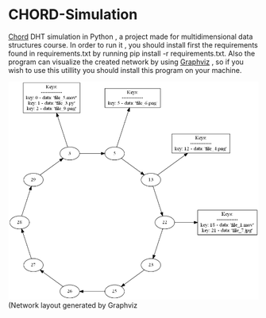 # CHORD-Simulation

[Chord](https://en.wikipedia.org/wiki/Chord_(peer-to-peer)) DHT simulation in Python , a project made for multidimensional data structures course. In order to run it , you should install first the requirements found in requirements.txt by running  pip install -r requirements.txt. Also the program can visualize the created network by using [Graphviz](https://www.graphviz.org/) , so if you wish to use this utillity you should install this program on your machine.

![GitHub Logo](net_1.PNG)
(Network layout generated by Graphviz 

